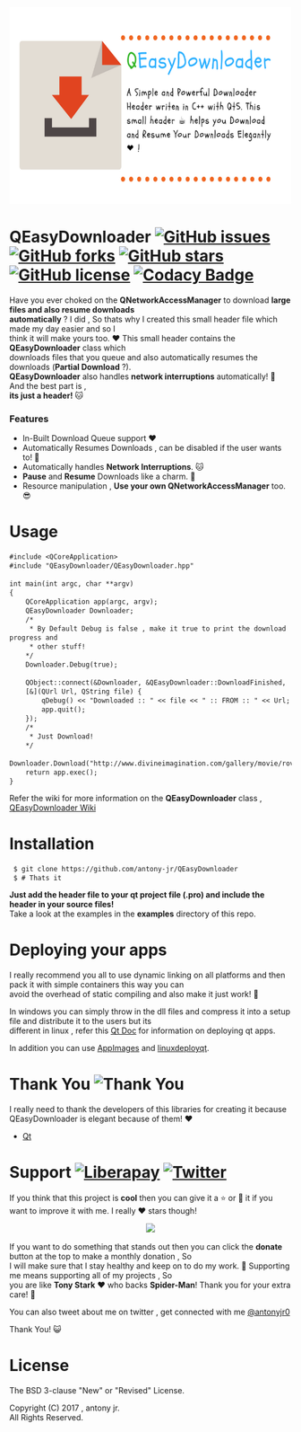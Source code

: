 <p align="center">
  <img src=".img/poster.png" height="350px" width=auto alt="QEasyDownloader Poster">  <br>
</p>

# QEasyDownloader [![GitHub issues](https://img.shields.io/github/issues/antony-jr/QEasyDownloader.svg?style=flat-square)](https://github.com/antony-jr/QEasyDownloader/issues) [![GitHub forks](https://img.shields.io/github/forks/antony-jr/QEasyDownloader.svg?style=flat-square)](https://github.com/antony-jr/QEasyDownloader/network) [![GitHub stars](https://img.shields.io/github/stars/antony-jr/QEasyDownloader.svg?style=flat-square)](https://github.com/antony-jr/QEasyDownloader/stargazers) [![GitHub license](https://img.shields.io/github/license/antony-jr/QEasyDownloader.svg?style=flat-square)](https://github.com/antony-jr/QEasyDownloader/blob/master/LICENSE) [![Codacy Badge](https://api.codacy.com/project/badge/Grade/6f7381a508c14a6a91b1f77b375f080d)](https://www.codacy.com/app/antony-jr/QEasyDownloader?utm_source=github.com&amp;utm_medium=referral&amp;utm_content=antony-jr/QEasyDownloader&amp;utm_campaign=Badge_Grade)

Have you ever choked on the **QNetworkAccessManager** to download **large files and also resume downloads   
automatically** ? I did , So thats why I created this small header file which made my day easier and so I   
think it will make yours too. :heart: This small header contains the **QEasyDownloader** class which   
downloads files that you queue and also automatically resumes the downloads (**Partial Download** ?).   
**QEasyDownloader** also handles **network interruptions** automatically! :dog: And the best part is ,   
**its just a header!** :cat:

### Features
* In-Built Download Queue support :heart:
* Automatically Resumes Downloads , can be disabled if the user wants to! :dog:
* Automatically handles **Network Interruptions**. :cat:
* **Pause** and **Resume** Downloads like a charm. :rocket:
* Resource manipulation , **Use your own QNetworkAccessManager** too. :sunglasses:

# Usage
```
#include <QCoreApplication>
#include "QEasyDownloader/QEasyDownloader.hpp"

int main(int argc, char **argv)
{
    QCoreApplication app(argc, argv);
    QEasyDownloader Downloader;
    /*
     * By Default Debug is false , make it true to print the download progress and
     * other stuff!
    */
    Downloader.Debug(true);
    
    QObject::connect(&Downloader, &QEasyDownloader::DownloadFinished,
    [&](QUrl Url, QString file) {
        qDebug() << "Downloaded :: " << file << " :: FROM :: " << Url;
        app.quit();
    });
    /*
     * Just Download!
    */
    Downloader.Download("http://www.divineimagination.com/gallery/movie/roving_web.wmv");
    return app.exec();
}
```

Refer the wiki for more information on the **QEasyDownloader** class , [QEasyDownloader Wiki](https://github.com/antony-jr/QEasyDownloader/wiki)

# Installation

```
 $ git clone https://github.com/antony-jr/QEasyDownloader
 $ # Thats it
```

**Just add the header file to your qt project file (.pro) and include the header in your source files!**   
Take a look at the examples in the **examples** directory of this repo.

# Deploying your apps

I really recommend you all to use dynamic linking on all platforms and then pack it with simple containers this way you can   
avoid the overhead of static compiling and also make it just work! :dog:

In windows you can simply throw in the dll files and compress it into a setup file and distribute it to the users but its   
different in linux , refer this [Qt Doc](http://doc.qt.io/qt-5/linux-deployment.html) for information on deploying qt apps.   

In addition you can use [AppImages](https://github.com/appImage/appimagekit) and [linuxdeployqt](https://github.com/probonopd/linuxdeployqt).

# Thank You ![Thank You](https://img.shields.io/badge/Always-Say%20Thank%20You!-blue.svg?style=flat-square)

I really need to thank the developers of this libraries for creating it because QEasyDownloader is elegant because of them! :heart:   

* [Qt](https://github.com/qt)


# Support [![Liberapay](https://liberapay.com/assets/widgets/donate.svg)](https://liberapay.com/antonyjr/donate) [![Twitter](https://img.shields.io/twitter/url/https/github.com/antony-jr/QEasyDownloader.svg?style=social)](https://twitter.com/intent/tweet?text=Checkout%20%23QEasyDownloader%20by%20%40antonyjr0%20%20%2C%20its%20cool.%20Try%20it%20at%20https%3A%2F%2Fgithub.com%2Fantony-jr%2FQEasyDownloader)

If you think that this project is **cool** then you can give it a :star: or :fork_and_knife: it if you want to improve it with me. I really :heart: stars though!   

<p align="center">
    <a href="https://liberapay.com/antonyjr/donate">
       <img src="https://liberapay.com/assets/widgets/donate.svg">
    </a>
</p>


If you want to do something that stands out then you can click the **donate** button at the top to make a monthly donation , So   
I will make sure that I stay healthy and keep on to do my work. :briefcase: Supporting me means supporting all of my projects , So   
you are like **Tony Stark** :heart: who backs **Spider-Man**! Thank you for your extra care! :dog:   

You can also tweet about me on twitter , get connected with me [@antonyjr0](https://twitter.com/antonyjr0)

Thank You! :smiley_cat:

# License

The BSD 3-clause "New" or "Revised" License.

Copyright (C) 2017 , antony jr.   
All Rights Reserved.
